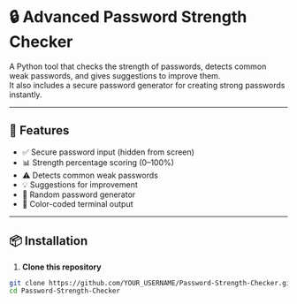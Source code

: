 # 🔒 Advanced Password Strength Checker

A Python tool that checks the strength of passwords, detects common weak passwords, and gives suggestions to improve them.  
It also includes a secure password generator for creating strong passwords instantly.

---

## 🚀 Features
- ✅ Secure password input (hidden from screen)
- 📊 Strength percentage scoring (0–100%)
- ⚠️ Detects common weak passwords
- 💡 Suggestions for improvement
- 🔐 Random password generator
- 🎨 Color-coded terminal output

---

## 📦 Installation
1. **Clone this repository**  
```bash
git clone https://github.com/YOUR_USERNAME/Password-Strength-Checker.git
cd Password-Strength-Checker
